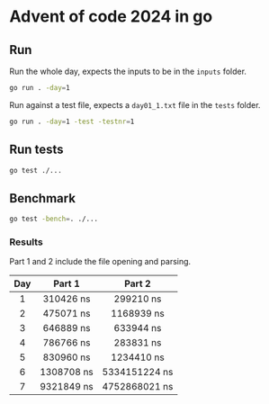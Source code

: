 # Advent of code 2024 in go

## Run

Run the whole day, expects the inputs to be in the `inputs` folder.

```bash
go run . -day=1
```

Run against a test file, expects a `day01_1.txt` file in the `tests` folder.

```bash
go run . -day=1 -test -testnr=1
```

## Run tests

```bash
go test ./...
```

## Benchmark

```bash
go test -bench=. ./...
```

### Results

Part 1 and 2 include the file opening and parsing.

|  Day  |   Part 1   |    Part 2     |
| :---: | :--------: | :-----------: |
|   1   | 310426 ns  |   299210 ns   |
|   2   | 475071 ns  |  1168939 ns   |
|   3   | 646889 ns  |   633944 ns   |
|   4   | 786766 ns  |   283831 ns   |
|   5   | 830960 ns  |  1234410 ns   |
|   6   | 1308708 ns | 5334151224 ns |
|   7   | 9321849 ns | 4752868021 ns |